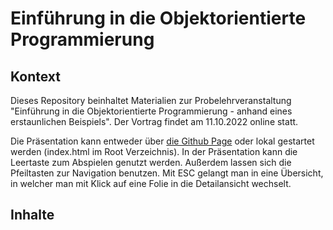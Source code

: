 # Einführung in die Objektorientierte Programmierung

## Kontext
Dieses Repository beinhaltet Materialien zur Probelehrveranstaltung "Einführung in die Objektorientierte Programmierung - anhand eines erstaunlichen Beispiels".
Der Vortrag findet am 11.10.2022 online statt.

Die Präsentation kann entweder über [die Github Page](https://bjhhnu.github.io/) oder lokal gestartet werden (index.html im Root Verzeichnis).
In der Präsentation kann die Leertaste zum Abspielen genutzt werden. Außerdem lassen sich die Pfeiltasten zur Navigation benutzen. Mit ESC gelangt man in eine Übersicht, in welcher man 
mit Klick auf eine Folie in die Detailansicht wechselt.

## Inhalte



